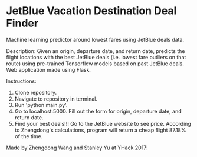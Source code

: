 # JetBlue Vacation Destination Deal Finder
Machine learning predictor around lowest fares using JetBlue deals data.

Description: Given an origin, departure date, and return date, predicts the flight locations with the best JetBlue deals (i.e. lowest fare outliers on that route) using pre-trained Tensorflow models based on past JetBlue deals. Web application made using Flask.

Instructions:

1. Clone repository.
2. Navigate to repository in terminal.
3. Run 'python main.py'.
4. Go to localhost:5000. Fill out the form for origin, departure date, and return date.
5. Find your best deals!!! Go to the JetBlue website to see price. According to Zhengdong's calculations, program will return a cheap flight 87.18% of the time.

Made by Zhengdong Wang and Stanley Yu at YHack 2017!